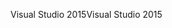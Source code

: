 <span data-ttu-id="c7148-101">Visual Studio 2015</span><span class="sxs-lookup"><span data-stu-id="c7148-101">Visual Studio 2015</span></span>